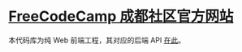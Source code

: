 # [FreeCodeCamp 成都社区官方网站](https://freecodecamp-chengdu.github.io/)

本代码库为纯 Web 前端工程，其对应的后端 API [在此](https://github.com/FreeCodeCamp-Chengdu/OWS_BE)。